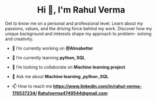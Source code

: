 
  <h1 align="center">Hi 👋, I'm Rahul Verma</h1>
  Get to know me on a personal and professional level. Learn about my passions, values, and the driving force behind my work. Discover how my unique background and interests shape my approach to problem- solving and creativity.
  
- 🔭 I’m currently working on **@Almabetter**

- 🌱 I’m currently learning **python, SQL**

- 👯 I’m looking to collaborate on **Machine learning project**

- 💬 Ask me about **Machine learning ,python ,SQL**

- 📫 How to reach me **https://www.linkedin.com/in/rahul-verma-176537234/  Rahulverma4749544@gmail.com**


